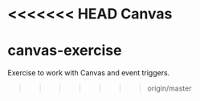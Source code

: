 <<<<<<< HEAD
Canvas
=======
# canvas-exercise
Exercise to work with Canvas and event triggers.
>>>>>>> origin/master
